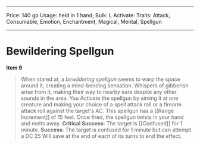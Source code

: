 
---
Price: 140 gp
Usage: held in 1 hand;
Bulk: L
Activate: 
Traits: Attack, Consumable, Emotion, Enchantment, Magical, Mental, Spellgun

---

# Bewildering Spellgun

**Item 9**

> When stared at, a *bewildering spellgun* seems to warp the space around it, creating a mind-bending sensation. Whispers of gibberish arise from it, making their way to nearby ears despite any other sounds in the area. You Activate the spellgun by aiming it at one creature and making your choice of a spell attack roll or a firearm attack roll against the target's AC. This spellgun has a [[Range Increment]] of 15 feet. Once fired, the spellgun twists in your hand and melts away.
**Critical Success**: The target is [[Confused]] for 1 minute.
**Success**: The target is confused for 1 minute but can attempt a DC 25 Will save at the end of each of its turns to end the effect.
